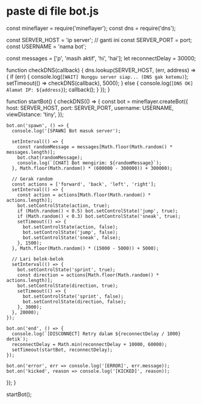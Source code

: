 # paste di file bot.js
const mineflayer = require('mineflayer');
const dns = require('dns');

const SERVER_HOST = 'ip server'; // ganti ini
const SERVER_PORT = port;
const USERNAME = 'nama bot';

const messages = ['p', 'masih aktif', 'hi', 'hai'];
let reconnectDelay = 30000;

function checkDNS(callback) {
  dns.lookup(SERVER_HOST, (err, address) => {
    if (err) {
      console.log(`[WAIT] Nunggu server siap... (DNS gak ketemu)`);
      setTimeout(() => checkDNS(callback), 5000);
    } else {
      console.log(`[DNS OK] Alamat IP: ${address}`);
      callback();
    }
  });
}

function startBot() {
  checkDNS(() => {
    const bot = mineflayer.createBot({
      host: SERVER_HOST,
      port: SERVER_PORT,
      username: USERNAME,
      viewDistance: 'tiny',
    });

    bot.on('spawn', () => {
      console.log('[SPAWN] Bot masuk server');

      setInterval(() => {
        const randomMessage = messages[Math.floor(Math.random() * messages.length)];
        bot.chat(randomMessage);
        console.log(`[CHAT] Bot mengirim: ${randomMessage}`);
      }, Math.floor(Math.random() * (600000 - 300000)) + 300000);

      // Gerak random
      const actions = ['forward', 'back', 'left', 'right'];
      setInterval(() => {
        const action = actions[Math.floor(Math.random() * actions.length)];
        bot.setControlState(action, true);
        if (Math.random() < 0.5) bot.setControlState('jump', true);
        if (Math.random() < 0.3) bot.setControlState('sneak', true);
        setTimeout(() => {
          bot.setControlState(action, false);
          bot.setControlState('jump', false);
          bot.setControlState('sneak', false);
        }, 1500);
      }, Math.floor(Math.random() * (15000 - 5000)) + 5000);

      // Lari belok-belok
      setInterval(() => {
        bot.setControlState('sprint', true);
        const direction = actions[Math.floor(Math.random() * actions.length)];
        bot.setControlState(direction, true);
        setTimeout(() => {
          bot.setControlState('sprint', false);
          bot.setControlState(direction, false);
        }, 3000);
      }, 20000);
    });

    bot.on('end', () => {
      console.log(`[DISCONNECT] Retry dalam ${reconnectDelay / 1000} detik`);
      reconnectDelay = Math.min(reconnectDelay + 10000, 60000);
      setTimeout(startBot, reconnectDelay);
    });

    bot.on('error', err => console.log('[ERROR]', err.message));
    bot.on('kicked', reason => console.log('[KICKED]', reason));
  });
}

startBot();
